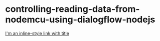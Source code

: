 # controlling-reading-data-from-nodemcu-using-dialogflow-nodejs
[I'm an inline-style link with title](https://www.youtube.com/watch?v=5_0MSxCIeE8 "Video Tutorial")
